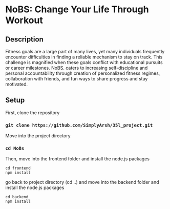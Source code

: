 # NoBS: Change Your Life Through Workout


## Description
Fitness goals are a large part of many lives, yet many individuals frequently encounter difficulties in finding a reliable mechanism to stay on track. This challenge is magnified when these goals conflict with educational pursuits or career milestones. NoBS. caters to increasing self-discipline and personal accountability through creation of personalized fitness regimes, collaboration with friends, and fun ways to share progress and stay motivated.


## Setup
First, clone the repository 

### `git clone https://github.com/SimplyArsh/35l_project.git`

Move into the project directory 

### `cd NoBs`

Then, move into the frontend folder and install the node.js packages

```
cd frontend
npm install
```

go back to project directory (cd ..) and move into the backend folder and install the node.js packages

```
cd backend
npm install
```